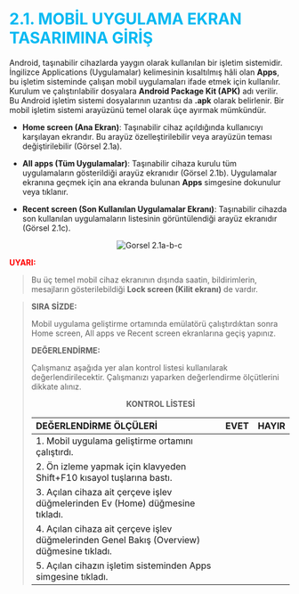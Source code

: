 <h1 style="color:#00b9f2;">2.1. MOBİL UYGULAMA EKRAN TASARIMINA GİRİŞ</h1>

Android, taşınabilir cihazlarda yaygın olarak kullanılan bir işletim sistemidir. İngilizce Applications (Uygulamalar) kelimesinin kısaltılmış hâli olan **Apps**, bu işletim sisteminde çalışan mobil uygulamaları ifade etmek için kullanılır. Kurulum ve çalıştırılabilir dosyalara **Android Package Kit (APK)** adı verilir. Bu Android işletim sistemi dosyalarının uzantısı da **.apk** olarak belirlenir. Bir mobil işletim sistemi arayüzünü temel olarak üçe ayırmak mümkündür.

- **Home screen (Ana Ekran)**: Taşınabilir cihaz açıldığında kullanıcıyı karşılayan ekrandır. Bu arayüz özelleştirilebilir veya arayüzün teması değiştirilebilir (Görsel 2.1a).

- **All apps (Tüm Uygulamalar)**: Taşınabilir cihaza kurulu tüm uygulamaların gösterildiği arayüz ekranıdır (Görsel 2.1b). Uygulamalar ekranına geçmek için ana ekranda bulunan **Apps** simgesine dokunulur veya tıklanır.

- **Recent screen (Son Kullanılan Uygulamalar Ekranı)**: Taşınabilir cihazda son kullanılan uygulamaların listesinin görüntülendiği arayüz ekranıdır (Görsel 2.1c).
<div style="display:block;text-align:center">

![Gorsel 2.1a-b-c](./ekran-tasarimi/gorsel-2.1a-home-screen-gorsel-2.1b-all-apps-gorsel-2.1c-recent-screen.png)
</div>

<span style="color:#f00;font-weight:bold;">UYARI:</span> 

>Bu üç temel mobil cihaz ekranının dışında saatin, bildirimlerin, mesajların gösterilebildiği **Lock screen (Kilit ekranı)** de vardır.

>**SIRA SİZDE:**
>
>Mobil uygulama geliştirme ortamında emülatörü çalıştırdıktan sonra Home screen, All apps ve Recent screen ekranlarına geçiş yapınız.
>
>**DEĞERLENDİRME:**
>
>Çalışmanız aşağıda yer alan kontrol listesi kullanılarak değerlendirilecektir. Çalışmanızı yaparken değerlendirme ölçütlerini dikkate alınız.
>
><div style="text-align:center;"><b>KONTROL LİSTESİ</b></div>
>
>|  DEĞERLENDİRME ÖLÇÜLERİ                                                                     | EVET | HAYIR |
>| :------------------------------------------------------------------------------------------ | ---- | ----- |
>|  1. Mobil uygulama geliştirme ortamını çalıştırdı.                                          |
>|  2. Ön izleme yapmak için klavyeden Shift+F10 kısayol tuşlarına bastı.                      |
>|  3. Açılan cihaza ait çerçeve işlev düğmelerinden Ev (Home) düğmesine tıkladı.              |
>|  4. Açılan cihaza ait çerçeve işlev düğmelerinden Genel Bakış (Overview) düğmesine tıkladı. |
>|  5. Açılan cihazın işletim sisteminden Apps simgesine tıkladı.                              |